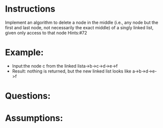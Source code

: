 # Instructions
Implement an algorithm to delete a node in the middle (i.e., any node but
the first and last node, not necessarily the exact middle) of a singly linked list, given only access to
that node
Hints:#72

# Example: 
- lnput:the node c from the linked lista->b->c->d->e->f
- Result: nothing is returned, but the new linked list looks like a->b->d->e->f


# Questions: 

# Assumptions: 